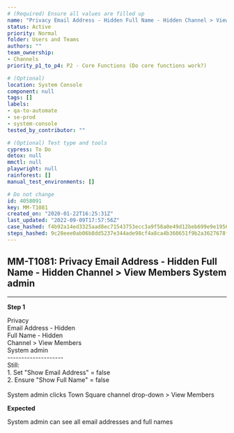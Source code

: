 ```yaml
---
# (Required) Ensure all values are filled up
name: "Privacy Email Address - Hidden Full Name - Hidden Channel > View Members System admin"
status: Active
priority: Normal
folder: Users and Teams
authors: ""
team_ownership:
- Channels
priority_p1_to_p4: P2 - Core Functions (Do core functions work?)

# (Optional)
location: System Console
component: null
tags: []
labels:
- qa-to-automate
- se-prod
- system-console
tested_by_contributor: ""

# (Optional) Test type and tools
cypress: To Do
detox: null
mmctl: null
playwright: null
rainforest: []
manual_test_environments: []

# Do not change
id: 4058091
key: MM-T1081
created_on: "2020-01-22T16:25:31Z"
last_updated: "2022-09-09T17:57:56Z"
case_hashed: f4b92a14ed3325aad8ec71543753ecc3a9f58a0e49d12beb699e9e1956469b55dcc3d7b3ac0262741b84bcd1c191c2d2
steps_hashed: 9c28eee0ab06b8dd5237e344ade98cf4a8ca4b360651f9b2a3627678f570dd2ee38610670c92b70f27b4230ee6ebb820
---
```


<!-- (Auto-generated) Based on frontmatter's "key" and "name" -->

## MM-T1081: Privacy Email Address - Hidden Full Name - Hidden Channel > View Members System admin

---

**Step 1**

Privacy\
Email Address - Hidden\
Full Name - Hidden\
Channel > View Members\
System admin\
\--------------------\
Still:\
1\. Set "Show Email Address" = false\
2\. Ensure "Show Full Name" = false\
\
System admin clicks Town Square channel drop-down > View Members

**Expected**

System admin can see all email addresses and full names

